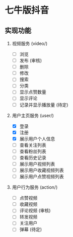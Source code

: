 # 七牛版抖音

## 实现功能

1. 视频服务 (video/)

    - [ ] 浏览
    - [ ] 发布 (审核)
    - [ ] 删除
    - [ ] 修改
    - [ ] 搜索
    - [ ] 分类
    - [ ] 显示点赞数量
    - [ ] 显示评论
    - [ ] 记录并显示播放量 (待定)

2. 用户主页服务 (user/)

    - [x] 登录
    - [x] 注册
    - [x] 展示用户个人信息
    - [ ] 查看关注列表
    - [ ] 查看粉丝列表
    - [ ] 查看历史记录
    - [ ] 展示用户视频列表
    - [ ] 展示用户收藏视频列表
    - [ ] 展示用户点赞视频列表

3. 用户行为服务 (action/)

    - [ ] 点赞视频
    - [ ] 收藏视频
    - [ ] 评论视频 (审核)
    - [ ] 转发视频
    - [ ] 关注用户
    - [ ] 弹幕 (待定)